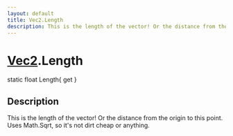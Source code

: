 ```yaml
---
layout: default
title: Vec2.Length
description: This is the length of the vector! Or the distance from the origin to this point. Uses Math.Sqrt, so it's not dirt cheap or anything.
---
```

# [Vec2]({{site.url}}/Pages/Reference/Vec2.html).Length

<div class='signature' markdown='1'>
static float Length{ get }
</div>

## Description
This is the length of the vector! Or the distance
from the origin to this point. Uses Math.Sqrt, so it's not dirt
cheap or anything.


